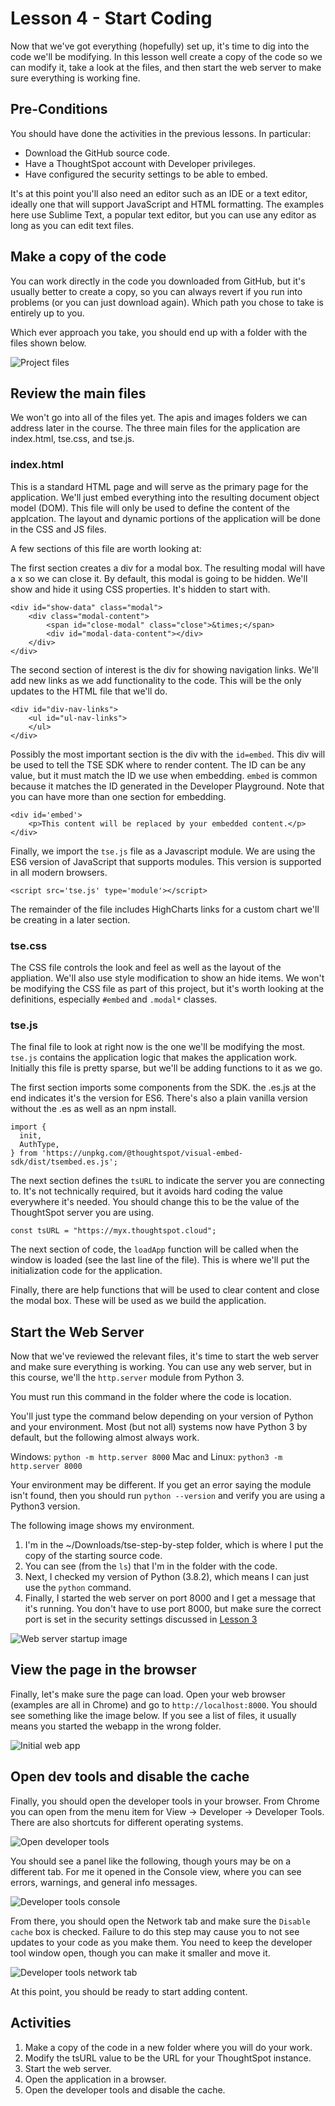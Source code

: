 # Lesson 4 - Start Coding

Now that we've got everything (hopefully) set up, it's time to dig into the code we'll be modifying.  In this lesson well create a copy of the code so we can modify it, take a look at the files, and then start the web server to make sure everything is working fine.

## Pre-Conditions

You should have done the activities in the previous lessons.  In particular:
* Download the GitHub source code.
* Have a ThoughtSpot account with Developer privileges.
* Have configured the security settings to be able to embed.

It's at this point you'll also need an editor such as an IDE or a text editor, ideally one that will support JavaScript and HTML formatting.  The examples here use Sublime Text, a popular text editor, but you can use any editor as long as you can edit text files.

## Make a copy of the code

You can work directly in the code you downloaded from GitHub, but it's usually better to create a copy, so you can always revert if you run into problems (or you can just download again).  Which path you chose to take is entirely up to you.  

Which ever approach you take, you should end up with a folder with the files shown below.

![Project files](images/source-files.png)

## Review the main files

We won't go into all of the files yet.  The apis and images folders we can address later in the course.  The three main files for the application are index.html, tse.css, and tse.js.

### index.html

This is a standard HTML page and will serve as the primary page for the application.  We'll just embed everything into the resulting document object model (DOM).  This file will only be used to define the content of the applcation.  The layout and dynamic portions of the application will be done in the CSS and JS files.  

A few sections of this file are worth looking at:

The first section creates a div for a modal box.  The resulting modal will have a x so we can close it.  By default, this modal is going to be hidden.  We'll show and hide it using CSS properties.  It's hidden to start with.

~~~
<div id="show-data" class="modal">
    <div class="modal-content">
        <span id="close-modal" class="close">&times;</span>
        <div id="modal-data-content"></div>
    </div>
</div>
~~~

The second section of interest is the div for showing navigation links.  We'll add new links
as we add functionality to the code.  This will be the only updates to the HTML file that we'll do.

~~~
<div id="div-nav-links">
    <ul id="ul-nav-links">
    </ul>
</div>
~~~

Possibly the most important section is the div with the `id=embed`.  This div will be used to tell the TSE SDK where to render content.  The ID can be any value, but it must match the ID we use when embedding.  `embed` is common because it matches the ID generated in the Developer Playground.  Note that you can have more than one section for embedding.

~~~
<div id='embed'>
    <p>This content will be replaced by your embedded content.</p>
</div>
~~~

Finally, we import the `tse.js` file as a Javascript module.  We are using the ES6 version of JavaScript that supports modules.  This version is supported in all modern browsers.  

~~~
<script src='tse.js' type='module'></script>
~~~

The remainder of the file includes HighCharts links for a custom chart we'll be creating in a later section.

### tse.css

The CSS file controls the look and feel as well as the layout of the appliation.  We'll also use style modification to show an hide items.  We won't be modifying the CSS file as part of this project, but it's worth looking at the definitions, especially `#embed` and `.modal*` classes.

### tse.js

The final file to look at right now is the one we'll be modifying the most.  `tse.js` contains the application logic that makes the application work.  Initially this file is pretty sparse, but we'll be adding functions to it as we go.  

The first section imports some components from the SDK.  the .es.js at the end indicates it's the version for ES6.  There's also a plain vanilla version without the .es as well as an npm install.

~~~
import {
  init,
  AuthType,
} from 'https://unpkg.com/@thoughtspot/visual-embed-sdk/dist/tsembed.es.js';
~~~

The next section defines the `tsURL` to indicate the server you are connecting to.  It's not technically required, but it avoids hard coding the value everywhere it's needed.  You should change this to be the value of the ThoughtSpot server you are using.

`const tsURL = "https://myx.thoughtspot.cloud";`

The next section of code, the `loadApp` function will be called when the window is loaded (see the last line of the file).  This is where we'll put the initialization code for the application.  

Finally, there are help functions that will be used to clear content and close the modal box.  These will be used as we build the application.

## Start the Web Server

Now that we've reviewed the relevant files, it's time to start the web server and make sure everything is working.  You can use any web server, but in this course, we'll the `http.server` module from Python 3.  

You must run this command in the folder where the code is location.  

You'll just type the command below depending on your version of Python and your environment.  Most (but not all) systems now have Python 3 by default, but the following almost always work.

Windows:  `python -m http.server 8000`
Mac and Linux: `python3 -m http.server 8000`

Your environment may be different.  If you get an error saying the module isn't found, then you should run `python --version` and verify you are using a Python3 version.

The following image shows my environment.  

1. I'm in the ~/Downloads/tse-step-by-step folder, which is where I put the copy of the starting source code.  
2. You can see (from the `ls`) that I'm in the folder with the code.  
3. Next, I checked my version of Python (3.8.2), which means I can just use the `python` command. 
4. Finally, I started the web server on port 8000 and I get a message that it's running.  You don't have to use port 8000, but make sure the correct port is set in the security settings discussed in [Lesson 3](/lesson-03-security-setup/README-03.md)

![Web server startup image](images/web-server-start.png)

## View the page in the browser

Finally, let's make sure the page can load.  Open your web browser (examples are all in Chrome) and go to `http://localhost:8000`.  You should see something like the image below.  If you see a list of files, it usually means you started the webapp in the wrong folder.

![Initial web app](images/initial-app.png)

## Open dev tools and disable the cache

Finally, you should open the developer tools in your browser.  From Chrome you can open from the menu item for View -> Developer -> Developer Tools.  There are also shortcuts for different operating systems.  

![Open developer tools](images/open-dev-tools.png)

You should see a panel like the following, though yours may be on a different tab.  For me it opened in the Console view, where you can see errors, warnings, and general info messages.

![Developer tools console](images/dev-tools-console.png)

From there, you should open the Network tab and make sure the `Disable cache` box is checked.  Failure to do this step may cause you to not see updates to your code as you make them.  You need to keep the developer tool window open, though you can make it smaller and move it. 

![Developer tools network tab](images/dev-tools-network.png)

At this point, you should be ready to start adding content.

## Activities

1. Make a copy of the code in a new folder where you will do your work.
2. Modify the tsURL value to be the URL for your ThoughtSpot instance.
3. Start the web server.
4. Open the application in a browser.
5. Open the developer tools and disable the cache.
